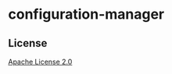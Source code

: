 # configuration-manager

## License

[Apache License 2.0](https://www.apache.org/licenses/LICENSE-2.0)
